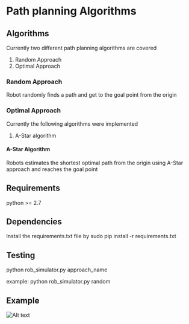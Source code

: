 # Path planning Algorithms

## Algorithms

Currently two different path planning algorithms are covered

1. Random Approach
2. Optimal Approach

### Random Approach

Robot randomly finds a path and get to the goal point from the origin

### Optimal Approach

Currently the following algorithms were implemented

1. A-Star algorithm

#### A-Star Algorithm

Robots estimates the shortest optimal path from the origin using A-Star approach and reaches the goal point

## Requirements

python >= 2.7

## Dependencies

Install the requirements.txt file by sudo pip install -r requirements.txt

## Testing

python rob_simulator.py approach_name

example: python rob_simulator.py random

## Example

![Alt text](figure.png?raw=true "A robot navigating a simulated environment as shown below
")